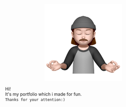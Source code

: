 <p align="center">
	<img alt="Template logo" width="250" src="https://github.com/qqzhonya/portfolio/blob/main/src/assets/images/content/memoji/memoji-2.png?raw=true">
</p>

Hi!
<br />
It's my portfolio which i made for fun.
<br />
``Thanks for your attention:)``
